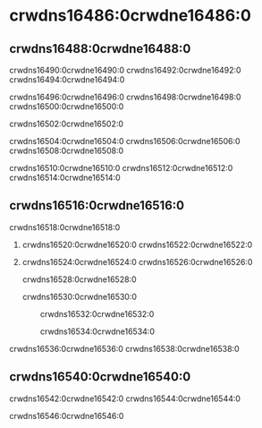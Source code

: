 # crwdns16486:0crwdne16486:0

## crwdns16488:0crwdne16488:0

crwdns16490:0crwdne16490:0 crwdns16492:0crwdne16492:0 crwdns16494:0crwdne16494:0

crwdns16496:0crwdne16496:0 crwdns16498:0crwdne16498:0 crwdns16500:0crwdne16500:0

crwdns16502:0crwdne16502:0

crwdns16504:0crwdne16504:0 crwdns16506:0crwdne16506:0 crwdns16508:0crwdne16508:0

crwdns16510:0crwdne16510:0 crwdns16512:0crwdne16512:0 crwdns16514:0crwdne16514:0

## crwdns16516:0crwdne16516:0

crwdns16518:0crwdne16518:0

1.  crwdns16520:0crwdne16520:0 crwdns16522:0crwdne16522:0

2.  crwdns16524:0crwdne16524:0 crwdns16526:0crwdne16526:0

    crwdns16528:0crwdne16528:0

    crwdns16530:0crwdne16530:0

    &nbsp;&nbsp;&nbsp;&nbsp;&nbsp;&nbsp;&nbsp;&nbsp;crwdns16532:0crwdne16532:0

    &nbsp;&nbsp;&nbsp;&nbsp;&nbsp;&nbsp;&nbsp;&nbsp;crwdns16534:0crwdne16534:0

crwdns16536:0crwdne16536:0 crwdns16538:0crwdne16538:0


## crwdns16540:0crwdne16540:0

crwdns16542:0crwdne16542:0 crwdns16544:0crwdne16544:0

crwdns16546:0crwdne16546:0